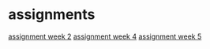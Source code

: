 # assignments
[assignment week 2](http://localhost:8888/notebooks/Downloads/Assignment_week_2.ipynb)
[assignment week 4](http://localhost:8888/notebooks/Downloads/Assignment_week_4%20(1).ipynb)
[assignment week 5](http://localhost:8888/notebooks/Downloads/Assignment_week_5.ipynb)
